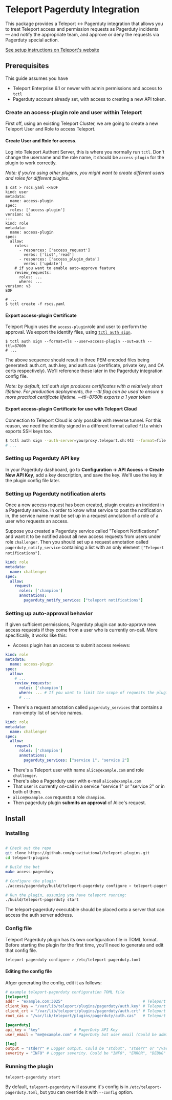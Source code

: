 # Teleport Pagerduty Integration

This package provides a Teleport <-> Pagerduty integration that allows you to
treat Teleport access and permission requests as Pagerduty incidents — and
notify the appropriate team, and approve or deny the requests via Pagerduty
special action.

[See setup instructions on Teleport's website](https://goteleport.com/teleport/docs/enterprise/workflow/ssh_approval_pagerduty/)

## Prerequisites

This guide assumes you have

- Teleport Enterprise 6.1 or newer with admin permissions and access to `tctl`
- Pagerduty account already set, with access to creating a new API token.

### Create an access-plugin role and user within Teleport

First off, using an existing Teleport Cluster, we are going to create a new
Teleport User and Role to access Teleport.

#### Create User and Role for access.

Log into Teleport Authent Server, this is where you normally run `tctl`. Don't
change the username and the role name, it should be `access-plugin` for the
plugin to work correctly.

_Note: if you're using other plugins, you might want to create different users
and roles for different plugins_.

```
$ cat > rscs.yaml <<EOF
kind: user
metadata:
  name: access-plugin
spec:
  roles: ['access-plugin']
version: v2
---
kind: role
metadata:
  name: access-plugin
spec:
  allow:
    rules:
      - resources: ['access_request']
        verbs: ['list','read']
      - resources: ['access_plugin_data']
        verbs: ['update']
    # if you want to enable auto-approve feature
    review_requests:
      roles: ...
      where: ... 
version: v3
EOF

# ...
$ tctl create -f rscs.yaml
```

#### Export access-plugin Certificate

Teleport Plugin uses the `access-plugin`role and user to perform the approval.
We export the identify files, using
[`tctl auth sign`](https://goteleport.com/teleport/docs/cli-docs/#tctl-auth-sign).

```
$ tctl auth sign --format=tls --user=access-plugin --out=auth --ttl=8760h
# ...
```

The above sequence should result in three PEM encoded files being generated:
auth.crt, auth.key, and auth.cas (certificate, private key, and CA certs
respectively). We'll reference these later in the Pagerduty integration config
file.

_Note: by default, tctl auth sign produces certificates with a relatively short
lifetime. For production deployments, the --ttl flag can be used to ensure a
more practical certificate lifetime. --ttl=8760h exports a 1 year token_

#### Export access-plugin Certificate for use with Teleport Cloud

Connection to Teleport Cloud is only possible with reverse tunnel. For this reason,
we need the identity signed in a different format called `file` which exports
SSH keys too.

```bash
$ tctl auth sign --auth-server=yourproxy.teleport.sh:443 --format=file --user=access-plugin --out=auth --ttl=8760h
# ...
```

### Setting up Pagerduty API key

In your Pagerduty dashboard, go to **Configuration -> API Access -> Create New
API Key**, add a key description, and save the key. We'll use the key in the
plugin config file later.

### Setting up Pagerduty notification alerts

Once a new access request has been created, plugin creates an incident in a Pagerduty service. In order to know what service to post the notification in, the service name must be set up in a request annotation of a role of a user who requests an access.

Suppose you created a Pagerduty service called "Teleport Notifications" and want it to be notified about all new access requests from users under role `challenger`. Then you should set up a request annotation called `pagerduty_notify_service` containing a list with an only element `["Teleport notifications"]`.

```yaml
kind: role
metadata:
  name: challenger
spec:
  allow:
    request:
      roles: ['champion']
      annotations:
        pagerduty_notify_service: ["teleport notifications"]
```

### Setting up auto-approval behavior

If given sufficient permissions, Pagerduty plugin can auto-approve new access requests if they come from a user who is currently on-call. More specifically, it works like this:

- Access plugin has an access to submit access reviews:
```yaml
kind: role
metadata:
  name: access-plugin
spec:
  allow:
    # ...
    review_requests:
      roles: ['champion']
      where: ... # If you want to limit the scope of requests the plugin can approve.
      # ...
```
- There's a request annotation called `pagerduty_services` that contains a non-empty list of service names.
```yaml
kind: role
metadata:
  name: challenger
spec:
  allow:
    request:
      roles: ['champion']
      annotations:
        pagerduty_services: ["service 1", "service 2"]
```
- There's a Teleport user with name `alice@example.com` and role `challenger`.
- There's also a Pagerduty user with e-mail `alice@example.com`
- That user is currently on-call in a service "service 1" or "service 2" or in both of them.
- `alice@example.com` requests a role `champion`.
- Then pagerduty plugin **submits an approval** of Alice's request.

## Install

### Installing

```bash

# Check out the repo
git clone https://github.com/gravitational/teleport-plugins.git
cd teleport-plugins

# Build the bot
make access-pagerduty

# Configure the plugin
./access/pagerduty/build/teleport-pagerduty configure > teleport-pagertudy.toml

# Run the plugin, assuming you have teleport running:
./build/teleport-pagerduty start
```

The teleport-pagerduty executable should be placed onto a server that can access
the auth server address.

### Config file

Teleport Pagerduty plugin has its own configuration file in TOML format. Before
starting the plugin for the first time, you'll need to generate and edit that
config file.

```bash
teleport-pagerduty configure > /etc/teleport-pagerduty.toml
```

#### Editing the config file

Afger generating the config, edit it as follows:

```TOML
# example teleport-pagerduty configuration TOML file
[teleport]
addr = "example.com:3025"                                   # Teleport Auth Server GRPC API address
client_key = "/var/lib/teleport/plugins/pagerduty/auth.key" # Teleport GRPC client secret key
client_crt = "/var/lib/teleport/plugins/pagerduty/auth.crt" # Teleport GRPC client certificate
root_cas = "/var/lib/teleport/plugins/pagerduty/auth.cas"   # Teleport cluster CA certs

[pagerduty]
api_key = "key"               # PagerDuty API Key
user_email = "me@example.com" # PagerDuty bot user email (Could be admin email)

[log]
output = "stderr" # Logger output. Could be "stdout", "stderr" or "/var/lib/teleport/pagerduty.log"
severity = "INFO" # Logger severity. Could be "INFO", "ERROR", "DEBUG" or "WARN".
```

### Running the plugin

```
teleport-pagerduty start
```

By default, `teleport-pagerduty` will assume it's config is in
`/etc/teleport-pagerduty.toml`, but you can override it with `--config` option.
